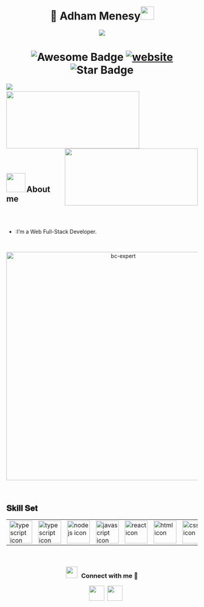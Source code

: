 <h1 align="center"> 👋 Adham Menesy<img src="https://media.giphy.com/media/hvRJCLFzcasrR4ia7z/giphy.gif" width="35"></h1>
<p align="center">
  <a href="https://github.com/fairyland0926"><img src="https://readme-typing-svg.herokuapp.com/?lines=Web%20Developer;Backend%20Developer;3%2B%20years%20of%20coding%20experience;Always%20learning%20new%20tech&font=Pacifico&center=true&width=650&height=120&color=58a6ff&vCenter=true&size=45%22"></a>
</p>

<p align='center'>
 <h1 align="center">
  <img src="https://cdn.rawgit.com/sindresorhus/awesome/d7305f38d29fed78fa85652e3a63e154dd8e8829/media/badge.svg" alt="Awesome Badge"/>
  <a href="/"><img src="https://img.shields.io/static/v1?label=&labelColor=505050&message=findwrk&color=%230076D6&style=flat&logo=google-chrome&logoColor=%230076D6" alt="website"/></a>
  <img src="https://img.shields.io/static/v1?label=%F0%9F%8C%9F&message=If%20Useful&style=style=flat&color=BC4E99" alt="Star Badge"/>
</h1>

<img align="left" src="https://visitor-badge.laobi.icu/badge?page_id=adhammenesy" />

<h1 align="center"></h1>
<img align="left" height="150px" width="350px" src="https://github-readme-stats.vercel.app/api?username=adhammenesy&count_private=true&show_icons=true&theme=tokyonight" />
<img align="right" height="150px" width="350px" src="https://github-readme-stats.vercel.app/api/top-langs/?username=adhammenesy&layout=compact&theme=aura&langs_count=9" />
<img height="150" />
<br><br>

<br><br>
<img align="left" src = "https://user-images.githubusercontent.com/63050133/156777293-72a6e681-2582-4a9d-ad92-09d1181d47c7.gif" width = 50px height=50px>
<h2 align="left" font-weight="bold">About me</h2>  
<br><br>

- :I’m a Web Full-Stack Developer.
<br>

<p align="center"> <a href="https://github.com/ryo-ma/github-profile-trophy"><img src="https://github-profile-trophy.vercel.app/?username=adhammenesy&theme=tokyonight&no-frame=true&row=1&&margin-w=30&no-bg=false" alt="bc-expert" width="600px"/></a> </p>


<p align="center">
  </center>
</p>
<br>
<h2 font-weight="bold">𝐒𝐤𝐢𝐥𝐥 𝐒𝐞𝐭</h2>
<table>
  <tr>
    <td><img src="https://img.icons8.com/color/48/000000/php.png" width=60 alt="typescript icon"></td>
    <td><img src="https://img.icons8.com/color/48/000000/typescript.png" width=60 alt="typescript icon"></td>
    <td><img src="https://img.icons8.com/color/48/000000/nodejs.png" width=60 alt="nodejs icon"></td>
    <td><img src="https://img.icons8.com/color/48/000000/javascript.png" width=60 alt="javascript icon"></td>
    <td><img src="https://img.icons8.com/color/48/000000/react-native.png" width=60 alt="react icon"></td>
    <td><img src="https://img.icons8.com/color/48/000000/html-5.png" width=60 alt="html icon"></td>
    <td><img src="https://img.icons8.com/color/48/000000/css3.png" width=60 alt="css icon"></td>
    <td><img src="https://raw.githubusercontent.com/isocpp/logos/master/cpp_logo.png" width=60 alt="ejs icon"></td>
    <td><img src="https://img.icons8.com/color/48/000000/python.png" width=60 alt="python icon"></td>
    <td><img src="https://img.icons8.com/color/48/000000/discord-logo.png" width=60 alt="discrod.js icon"></td>
    <td><img src="https://img.icons8.com/color/48/000000/mongodb.png" width=60 alt="mongodb icon"></td>
    <td><img src="https://img.icons8.com/color/48/000000/bootstrap.png" width=60 alt="bootstrap icon"></td>
    <td><img src="https://img.icons8.com/color/48/000000/tailwind_css.png" width=60 alt="tailwind icon"></td>
  </tr>

</table>
<br/>
<h3 align="center" > <img src="https://media.giphy.com/media/iY8CRBdQXODJSCERIr/giphy.gif" width="30" height="30" style="margin-right: 10px;">Connect with me 🤝 </h3>

<p align="center">

 <div align="center"  class="icons-social" style="margin-left: 10px;">
        <a style="margin-left: 10px;" target="_blank" href="https://almasa.host/">
		<img src="https://cdn.iconscout.com/icon/free/png-256/web-earth-online-market-planet-search-secure-1-9563.png" width="40" height="40"></a>
		<a style="margin-left: 5px;" target="_blank" href="https://discord.gg/Almasa">
					<img src="https://img.icons8.com/color/48/000000/discord-logo.png" width="40" height="40"></a>
      </div>

</p>

